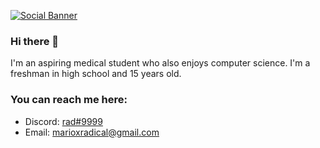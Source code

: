 [![Social Banner](https://github.com/radicwl/radicwl/raw/master/assets/heading-banner.png)](https://radicwl.codes)

### Hi there 👋

I'm an aspiring medical student who also enjoys computer science. I'm a freshman in high school and 15 years old. 

### You can reach me here:

- Discord: [rad#9999](https://discord.com/users/470677629087776786)
- Email: [marioxradical@gmail.com](mailto:marioxradical@gmail.com)



<!--
**radicwl/radicwl** is a ✨ _special_ ✨ repository because its `README.md` (this file) appears on your GitHub profile.

Here are some ideas to get you started:

- 🔭 I’m currently working on ...
- 🌱 I’m currently learning ...
- 👯 I’m looking to collaborate on ...
- 🤔 I’m looking for help with ...
- 💬 Ask me about ...
- 📫 How to reach me: ...
- 😄 Pronouns: ...
- ⚡ Fun fact: ...
-->

